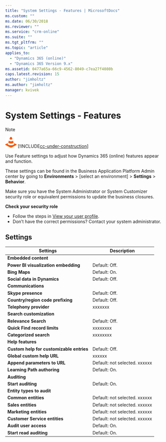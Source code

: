 ```yaml
---
title: "System Settings - Features | MicrosoftDocs"
ms.custom: ""
ms.date: 06/30/2018
ms.reviewer: ""
ms.service: "crm-online"
ms.suite: ""
ms.tgt_pltfrm: ""
ms.topic: "article"
applies_to: 
  - "Dynamics 365 (online)"
  - "Dynamics 365 Version 9.x"
ms.assetid: 0477a65a-66c9-4562-8049-c7ea27f4080b
caps.latest.revision: 15
author: "jimholtz"
ms.author: "jimholtz"
manager: kvivek
---
```

# System Settings - Features

> [!NOTE]
> ![This page is under construction. Check back soon!](media/under_construction.png "Coming soon")  [!INCLUDE[cc-under-construction](../includes/cc-under-construction.md)]

Use Feature settings to adjust how Dynamics 365 (online) features appear and function.

These settings can be found in the Business Application Platform Admin center by going to **Environments** > [select an environment] > **Settings** > **Behavior**.

Make sure you have the System Administrator or System Customizer security role or equivalent permissions to update the business closures.

**Check your security role**

- Follow the steps in [View your user profile](https://docs.microsoft.com/dynamics365/customer-engagement/basics/view-your-user-profile).
- Don’t have the correct permissions? Contact your system administrator.

## Settings

|Settings|Description|  
|--------------|-----------------|  
|**Embedded content**||  
|**Power BI visualization embedding**|Default: Off.|  
|**Bing Maps**|Default: On. |  
|**Social data in Dynamics**|Default: Off.|  
|**Communications**| |
|**Skype presence**|Default: Off.|  
|**Country/region code prefixing**|Default: Off.|  
|**Telephony provider**|xxxxxxx|  
|**Search customization**||  
|**Relevance Search**|Default: Off.|  
|**Quick Find record limits**|xxxxxxxx|  
|**Categorized search**|xxxxxxxx|  
|**Help features**||  
|**Custom help for customizable entries**|Default: Off.|  
|**Global custom help URL**|xxxxxx|  
|**Append parameters to URL**|Default: not selected. xxxxxx|  
|**Learning Path authoring**|Default: On.|  
|**Auditing**| |
|**Start auditing**|Default: On.|  
|**Entity types to audit**| |
|**Common entities**|Default: not selected. xxxxxx|  
|**Sales entities**|Default: not selected. xxxxxx|  
|**Marketing entities**|Default: not selected. xxxxxx|  
|**Customer Service entities**|Default: not selected. xxxxxx|  
|**Audit user access**|Default: On.| 
|**Start read auditing**|Default: On.| 
